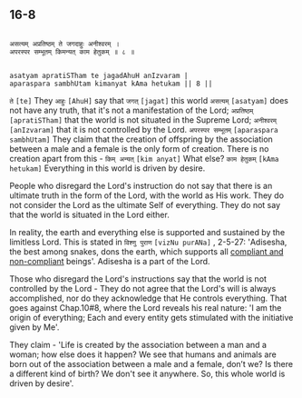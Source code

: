 ## 16-8


```shloka-sa

असत्यम् अप्रतिष्ठम् ते जगदाहुः अनीश्वरम् ।
अपरस्पर सम्भूतम् किमन्यत् काम हेतुकम् ॥ ८ ॥

```
```shloka-sa-hk

asatyam apratiSTham te jagadAhuH anIzvaram |
aparaspara sambhUtam kimanyat kAma hetukam || 8 ||

```
`ते` `[te]` They `आहुः` `[AhuH]` say that `जगत्` `[jagat]` this world `असत्यम्` `[asatyam]` does not have any truth, that it's not a manifestation of the Lord; `अप्रतिष्ठम्` `[apratiSTham]` that the world is not situated in the Supreme Lord; `अनीश्वरम्` `[anIzvaram]` that it is not controlled by the Lord. `अपरस्पर सम्भूतम्` `[aparaspara sambhUtam]` They claim that the creation of offspring by the association between a male and a female is the only form of creation. There is no creation apart from this - `किम् अन्यत्` `[kim anyat]` What else? `काम हेतुकम्` `[kAma hetukam]` Everything in this world is driven by desire.

People who disregard the Lord's instruction do not say that there is an ultimate truth in the form of the Lord, with the world as His work. They do not consider the Lord as the ultimate Self of everything. They do not say that the world is situated in the Lord either.

In reality, the earth and everything else is supported and sustained by the limitless Lord. This is stated in 
`विश्णु पुराण` `[vizNu purANa]` , 2-5-27:
 'Adisesha, the best among snakes, dons the earth, which supports all 
[compliant and non-compliant](deva_asura)
 beings'. Adisesha is a part of the Lord.

Those who disregard the Lord's instructions say that the world is not controlled by the Lord - They do not agree that the Lord's will is always accomplished, nor do they acknowledge that He controls everything. That goes against Chap.10#8, where the Lord reveals his real nature: 'I am the origin of everything; Each and every entity gets stimulated with the initiative given by Me'.

They claim - 'Life is created by the association between a man and a woman; how else does it happen? We see that humans and animals are born out of the association between a male and a female, don’t we? Is there a different kind of birth? We don't see it anywhere. So, this whole world is driven by desire'.


